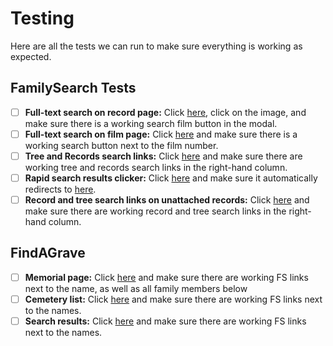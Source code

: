 # Testing

Here are all the tests we can run to make sure everything is working as expected.

## FamilySearch Tests

- [ ] **Full-text search on record page:** Click [here](https://www.familysearch.org/ark:/61903/1:1:XVZC-M5P), click on the image, and make sure there is a working search film button in the modal.
- [ ] **Full-text search on film page:** Click [here](https://www.familysearch.org/en/search/film/004021868) and make sure there is a working search button next to the film number.
- [ ] **Tree and Records search links:** Click [here](https://www.familysearch.org/en/tree/person/KWCT-8NP) and make sure there are working tree and records search links in the right-hand column.
- [ ] **Rapid search results clicker:** Click [here](https://www.familysearch.org/search/record/results?f.collectionId=2221801&q.externalRecordId=65504790&click-first-result=true) and make sure it automatically redirects to [here](https://www.familysearch.org/ark:/61903/1:1:QV2Q-3Z6H).
- [ ] **Record and tree search links on unattached records:** Click [here](https://www.familysearch.org/ark:/61903/1:1:QVVH-HCXQ?lang=en) and make sure there are working record and tree search links in the right-hand column.

## FindAGrave

- [ ] **Memorial page:** Click [here](https://www.findagrave.com/memorial/65504790/frank-lamar-watkins) and make sure there are working FS links next to the name, as well as all family members below
- [ ] **Cemetery list:** Click [here](https://www.findagrave.com/cemetery/2454872/memorial-search?cemeteryName=Hodge%20Cemetery) and make sure there are working FS links next to the names.
- [ ] **Search results:** Click [here](https://www.findagrave.com/memorial/search?firstname=Frank&middlename=Lamar&lastname=Watkins&birthyear=&birthyearfilter=&deathyear=&deathyearfilter=&location=&locationId=&bio=&linkedToName=&plot=&memorialid=&mcid=&datefilter=&orderby=r) and make sure there are working FS links next to the names.
